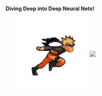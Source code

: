 **Diving Deep into Deep Neural Nets!**  

<div style="display: flex; justify-content: center; align-items: center;">
    <img src="https://github.com/ragitu5552/ragitu5552/blob/master/naruto.gif" align="right" width="200">
    <img src="https://github.com/user-attachments/assets/754f7f48-57b4-4b8f-9054-b21ef7803698" width="250">
</div>
